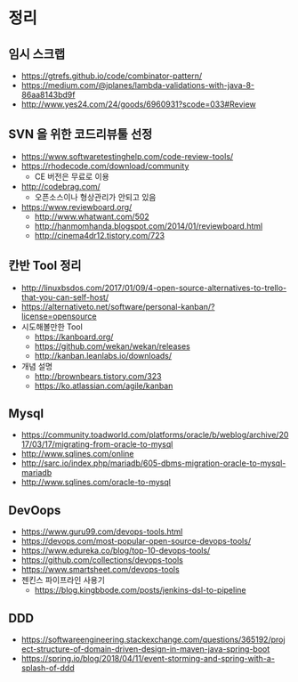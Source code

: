 # 정리

## 임시 스크랩
* https://gtrefs.github.io/code/combinator-pattern/
* https://medium.com/@jplanes/lambda-validations-with-java-8-86aa8143bd9f
* http://www.yes24.com/24/goods/6960931?scode=033#Review

## SVN 을 위한 코드리뷰툴 선정
* https://www.softwaretestinghelp.com/code-review-tools/
* https://rhodecode.com/download/community
  * CE 버전은 무료로 이용 
* http://codebrag.com/
  * 오픈소스이나 형상관리가 안되고 있음
* https://www.reviewboard.org/
  * http://www.whatwant.com/502
  * http://hanmomhanda.blogspot.com/2014/01/reviewboard.html
  * http://cinema4dr12.tistory.com/723

## 칸반 Tool 정리
* http://linuxbsdos.com/2017/01/09/4-open-source-alternatives-to-trello-that-you-can-self-host/
* https://alternativeto.net/software/personal-kanban/?license=opensource
* 시도해볼만한 Tool
  * https://kanboard.org/
  * https://github.com/wekan/wekan/releases
  * http://kanban.leanlabs.io/downloads/
* 개념 설명
  * http://brownbears.tistory.com/323
  * https://ko.atlassian.com/agile/kanban

## Mysql
* https://community.toadworld.com/platforms/oracle/b/weblog/archive/2017/03/17/migrating-from-oracle-to-mysql
* http://www.sqlines.com/online
* http://sarc.io/index.php/mariadb/605-dbms-migration-oracle-to-mysql-mariadb
* http://www.sqlines.com/oracle-to-mysql

## DevOops
* https://www.guru99.com/devops-tools.html
* https://devops.com/most-popular-open-source-devops-tools/
* https://www.edureka.co/blog/top-10-devops-tools/
* https://github.com/collections/devops-tools
* https://www.smartsheet.com/devops-tools
* 젠킨스 파이프라인 사용기
  * https://blog.kingbbode.com/posts/jenkins-dsl-to-pipeline
  
## DDD
* https://softwareengineering.stackexchange.com/questions/365192/project-structure-of-domain-driven-design-in-maven-java-spring-boot
* https://spring.io/blog/2018/04/11/event-storming-and-spring-with-a-splash-of-ddd

